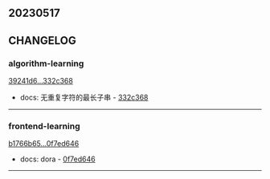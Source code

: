 ## 20230517

## CHANGELOG

### algorithm-learning

[39241d6...332c368](https://github.com/zhbhun/algorithm-learning/compare/39241d6...332c368)

* docs: 无重复字符的最长子串 - [332c368](https://github.com/zhbhun/algorithm-learning/commit/332c368fbc7cb81117f1de31f55ca1f4582f171a)

---

### frontend-learning

[b1766b65...0f7ed646](https://github.com/zhbhun/frontend-learning/compare/b1766b65...0f7ed646)

* docs: dora - [0f7ed646](https://github.com/zhbhun/frontend-learning/commit/0f7ed6465eeb017f3c08b872f3d75454614cafc8)

---

